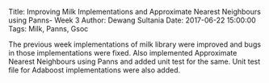 Title: Improving Milk Implementations and Approximate Nearest Neighbours using Panns- Week 3
Author: Dewang Sultania
Date: 2017-06-22 15:00:00
Tags: Milk, Panns, Gsoc


The previous week implementations of milk library were improved and bugs in those implementations were fixed. Also implemented Approximate Nearest Neighbours using Panns and added unit test for the same. Unit test file for Adaboost implementations were also added.

